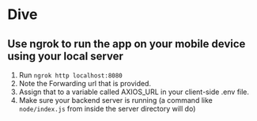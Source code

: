# Dive

## Use ngrok to run the app on your mobile device using your local server

1. Run `ngrok http localhost:8080`
2. Note the Forwarding url that is provided.
3. Assign that to a variable called AXIOS_URL in your client-side .env file. 
4. Make sure your backend server is running (a command like `node/index.js` from inside the server directory will do)